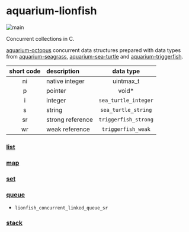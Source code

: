 # aquarium-lionfish

![main](https://github.com/pretore/aquarium-lionfish/actions/workflows/cmake.yml/badge.svg?branch=main)

Concurrent collections in C.

[aquarium-octopus](https://github.com/pretore/aquarium-octopus) concurrent data 
structures prepared with data types from
[aquarium-seagrass](https://github.com/pretore/aquarium-seagrass),
[aquarium-sea-turtle](https://github.com/pretore/aquarium-sea-turtle) and
[aquarium-triggerfish](https://github.com/pretore/aquarium-triggerfish).

| short code | description       |       data type        |
|:----------:|:------------------|:----------------------:|
|     ni     | native integer    |       uintmax_t        |
|     p      | pointer           |         void*          |
|     i      | integer           | ``sea_turtle_integer`` |
|     s      | string            | ``sea_turtle_string``  |
|     sr     | strong reference  | ``triggerfish_strong`` |
|     wr     | weak reference    |  ``triggerfish_weak``  |

### [list](https://en.wikipedia.org/wiki/List_(abstract_data_type))

### [map](https://en.wikipedia.org/wiki/Associative_array)

### [set](https://en.wikipedia.org/wiki/Set_(abstract_data_type))

### [queue](https://en.wikipedia.org/wiki/Queue_(abstract_data_type))

- ``lionfish_concurrent_linked_queue_sr``

### [stack](https://en.wikipedia.org/wiki/Stack_(abstract_data_type))

